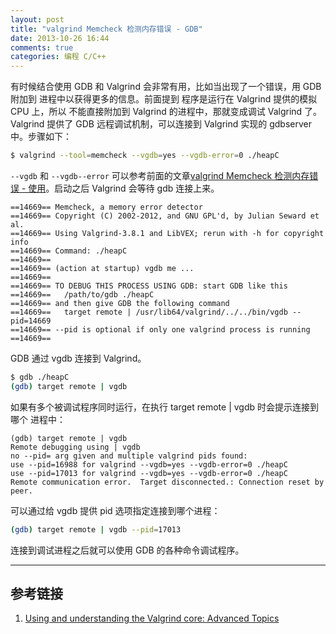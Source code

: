 ```yaml
---
layout: post
title: "valgrind Memcheck 检测内存错误 - GDB"
date: 2013-10-26 16:44
comments: true
categories: 编程 C/C++
---
```



有时候结合使用 GDB 和 Valgrind 会非常有用，比如当出现了一个错误，用 GDB 附加到
进程中以获得更多的信息。前面提到 程序是运行在 Valgrind 提供的模拟 CPU 上，所以
不能直接附加到 Valgrind 的进程中，那就变成调试 Valgrind 了。Valgrind 提供了 GDB
远程调试机制，可以连接到 Valgrind 实现的 gdbserver 中。步骤如下：

```bash
$ valgrind --tool=memcheck --vgdb=yes --vgdb-error=0 ./heapC
```

`--vgdb` 和 `--vgdb--error` 可以参考前面的文章[valgrind Memcheck 检测内存错误 - 使用](http://xinsuiyuer.github.io/blog/2013/10/25/use-valgrind-memcheck-to-detect-memory-error-1/)。启动之后 Valgrind 会等待 gdb 连接上来。

```
==14669== Memcheck, a memory error detector
==14669== Copyright (C) 2002-2012, and GNU GPL'd, by Julian Seward et al.
==14669== Using Valgrind-3.8.1 and LibVEX; rerun with -h for copyright info
==14669== Command: ./heapC
==14669==
==14669== (action at startup) vgdb me ...
==14669==
==14669== TO DEBUG THIS PROCESS USING GDB: start GDB like this
==14669==   /path/to/gdb ./heapC
==14669== and then give GDB the following command
==14669==   target remote | /usr/lib64/valgrind/../../bin/vgdb --pid=14669
==14669== --pid is optional if only one valgrind process is running
==14669==
```

GDB 通过 vgdb 连接到 Valgrind。
```bash
$ gdb ./heapC
(gdb) target remote | vgdb
```

如果有多个被调试程序同时运行，在执行 target remote | vgdb 时会提示连接到哪个
进程中：
```
(gdb) target remote | vgdb
Remote debugging using | vgdb
no --pid= arg given and multiple valgrind pids found:
use --pid=16988 for valgrind --vgdb=yes --vgdb-error=0 ./heapC
use --pid=17013 for valgrind --vgdb=yes --vgdb-error=0 ./heapC
Remote communication error.  Target disconnected.: Connection reset by peer.
```

可以通过给 vgdb 提供 pid 选项指定连接到哪个进程：
```bash
(gdb) target remote | vgdb --pid=17013
```

连接到调试进程之后就可以使用 GDB 的各种命令调试程序。

------

## 参考链接 ##
1. [Using and understanding the Valgrind core: Advanced Topics](http://valgrind.org/docs/manual/manual-core-adv.html#manual-core-adv.gdbserver)
